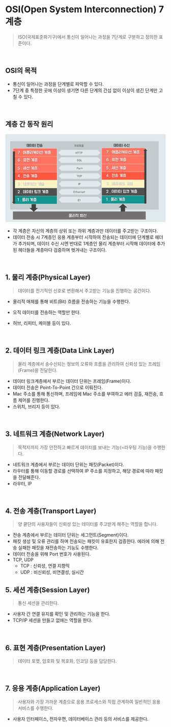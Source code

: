 # OSI(Open System Interconnection) 7계층

> ISO(국제표준화기구)에서 통신이 일어나는 과정을 7단계로 구분하고 정의한 표준이다.

</br>

## OSI의 목적

- 통신이 일어나는 과정을 단계별로 파악할 수 있다.
- 7단계 중 특정한 곳에 이상이 생기면 다른 단계의 간섭 없이 이상이 생긴 단계만 고칠 수 있다.

</br>

## 계층 간 동작 원리

<img src="img/OSI.png">

- 각 계층은 자신의 계층의 상위 또는 하위 계층과만 데이터를 주고받는 구조이다.
- 데이터 전송 시 7계층인 응용 계층부터 시작하여 전송되는 데이터에 단계별로 헤더가 추가되며, 데이터 수신 시엔 반대로 1계층인 물리 계층부터 시작해 데이터에 추가된 헤더들을 계층마다 검증하며 벗겨내는 구조이다.

</br>

## 1. 물리 계층(Physical Layer)

> 데이터를 전기적인 신호로 변환해서 주고받는 기능을 진행하는 공간이다.

- 물리적 매체를 통해 비트(Bit) 흐름을 전송하는 기능을 수행한다.

* 오직 데이터를 전송하는 역할만 한다.

- 허브, 리피터, 케이블 등이 있다.

</br>

## 2. 데이터 링크 계층(Data Link Layer)

> 물리 계층에서 송수신되는 정보의 오류와 흐름을 관리하여 신뢰성 있는 프레임(Frame)을 전달한다.

- 데이터 링크계층에서 부르는 데이터 단위는 프레임(Frame)이다.
- 데이터 전송은 Point-To-Point 간으로 이뤄진다.
- Mac 주소를 통해 통신하며, 프레임에 Mac 주소를 부여하고 에러 검출, 재전송, 흐름 제어를 진행한다.
- 스위치, 브리지 등이 있다.

</br>

## 3. 네트워크 계층(Network Layer)

> 목적지까지 가장 안전하고 빠르게 데이터를 보내는 기능(=라우팅 기능)을 수행한다.

- 네트워크 계층에서 부르는 데이터 단위는 패킷(Packet)이다.
- 라우터를 통해 이동할 경로를 선택하여 IP 주소를 지정하고, 해당 경로에 따라 패킷을 전달해준다.
- 라우터, IP

</br>

## 4. 전송 계층(Transport Layer)

> 양 끝단의 사용자들이 신뢰성 있는 데이터를 주고받게 해주는 역할을 합니다.

- 전송 계층에서 부르는 데이터 단위는 세그먼트(Segment)이다.
- 패킷 생성 및 오류 관리를 하며 전송되는 패킷이 유효한지 검증한다. 에러에 의해 전송 실패한 패킷을 재전송하는 기능도 수행한다.
- 데이터 전송을 위해 Port 번호가 사용된다.
- TCP, UDP
  - TCP : 신뢰성, 연결 지향적
  - UDP : 비신뢰성, 비연결성, 실시간
    </br>

## 5. 세션 계층(Session Layer)

> 통신 세션을 관리한다.

- 사용자 간 연결 유지를 확인 및 관리하는 기능을 한다.
- TCP/IP 세션을 만들고 없애는 역할을 한다.

</br>

## 6. 표현 계층(Presentation Layer)

> 데이터 포맷, 암호화 및 복호화, 인코딩 등을 담당한다.

</br>

## 7. 응용 계층(Application Layer)

> 사용자와 가장 가까운 계층으로 응용 프로세스와 직접 관계하여 일반적인 응용 서비스를 수행한다.

- 사용자 인터페이스, 전자우편, 데이터베이스 관리 등의 서비스를 제공한다.
